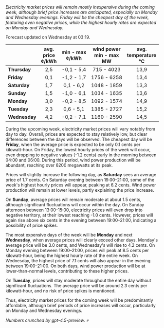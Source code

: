 *Electricity market prices will remain mostly inexpensive during the coming week, although brief price increases are anticipated, especially on Monday and Wednesday evenings. Friday will be the cheapest day of the week, featuring even negative prices, while the highest hourly rates are expected on Monday and Wednesday.*

Forecast updated on Wednesday at 03:19.

|              | avg.<br>price<br>¢/kWh | min - max<br>¢/kWh | wind power<br>min - max<br>MW | avg.<br>temperature<br>°C |
|:-------------|:----------------:|:----------------:|:-------------:|:-------------:|
| **Thursday** |        2,5       |     -0,1 - 5,4    |       715 - 4023       |          13,9         |
| **Friday**   |        0,1       |     -1,2 - 1,7    |      1756 - 6258       |          13,4         |
| **Saturday** |        1,7       |      0,1 - 6,2    |      1048 - 1859       |          13,3         |
| **Sunday**   |        1,5       |     -1,0 - 6,1    |      1034 - 1635       |          13,6         |
| **Monday**   |        3,0       |     -0,2 - 8,5    |      1092 - 1574       |          14,9         |
| **Tuesday**  |        2,3       |      0,6 - 5,1    |      1385 - 2727       |          15,2         |
| **Wednesday**|        4,2       |     -0,2 - 7,1    |      1160 - 2590       |          14,5         |

During the upcoming week, electricity market prices will vary notably from day to day. Overall, prices are expected to stay relatively low, but clear differences between the days will be observed. The cheapest day will be **Friday**, when the average price is expected to be only 0.1 cents per kilowatt-hour. On Friday, the lowest hourly prices of the week will occur, even dropping to negative values (-1.2 cents) early in the morning between 04:00 and 06:00. During this period, wind power production will be abundant, reaching over 6200 megawatts at its peak.

Prices will slightly increase the following day, as **Saturday** sees an average price of 1.7 cents. On Saturday evening between 19:00–21:00, some of the week's highest hourly prices will appear, peaking at 6.2 cents. Wind power production will remain at lower levels, partly explaining the price increase.

On **Sunday**, average prices will remain moderate at about 1.5 cents, although significant fluctuations will occur within the day. On Sunday afternoon between 13:00–15:00, electricity prices will even drop into negative territory, at their lowest reaching -1.0 cents. However, prices will again rise above six cents in the evening between 19:00–21:00, indicating a possibility of price spikes.

The most expensive days of the week will be **Monday** and next **Wednesday**, when average prices will clearly exceed other days. Monday's average price will be 3.0 cents, and Wednesday's will rise to 4.2 cents. On Monday evening between 19:00–21:00, prices will peak at 8.5 cents per kilowatt-hour, being the highest hourly rate of the entire week. On Wednesday, the highest price of 7.1 cents will also appear in the evening between 19:00–21:00. On both days, wind power production will be at lower-than-normal levels, contributing to these higher prices.

On **Tuesday**, prices will stay moderate throughout the entire day without significant fluctuations. The average price will be around 2.3 cents per kilowatt-hour, and no risk of price spikes is mentioned.

Thus, electricity market prices for the coming week will be predominantly affordable, although brief periods of price increases will occur, particularly on Monday and Wednesday evenings.

*Numbers crunched by gpt-4.5-preview.* ⚡
